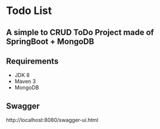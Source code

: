 # Todo List

## A simple to CRUD ToDo Project made of SpringBoot + MongoDB

## Requirements
- JDK 8
- Maven 3
- MongoDB

## Swagger
http://localhost:8080/swagger-ui.html